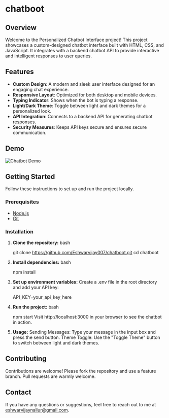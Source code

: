 # chatboot


## Overview

Welcome to the Personalized Chatbot Interface project! This project showcases a custom-designed chatbot interface built with HTML, CSS, and JavaScript. It integrates with a backend chatbot API to provide interactive and intelligent responses to user queries.

## Features

- **Custom Design**: A modern and sleek user interface designed for an engaging chat experience.
- **Responsive Layout**: Optimized for both desktop and mobile devices.
- **Typing Indicator**: Shows when the bot is typing a response.
- **Light/Dark Theme**: Toggle between light and dark themes for a personalized look.
- **API Integration**: Connects to a backend API for generating chatbot responses.
- **Security Measures**: Keeps API keys secure and ensures secure communication.

## Demo

![Chatbot Demo](demo-screenshot.png)

## Getting Started

Follow these instructions to set up and run the project locally.

### Prerequisites

- [Node.js](https://nodejs.org/)
- [Git](https://git-scm.com/)

### Installation

1. **Clone the repository:**
bash

   git clone https://github.com/Eshwarvijay007/chatboot.git
   cd chatboot

2. **Install dependencies:**
bash

   npm install

4. **Set up environment variables:**
    Create a .env file in the root directory and add your API key:

    API_KEY=your_api_key_here

5. **Run the project:**
bash

   npm start
   Visit http://localhost:3000 in your browser to see the chatbot in action.

7. **Usage:**
    Sending Messages: Type your message in the input box and press the send button.
    Theme Toggle: Use the "Toggle Theme" button to switch between light and dark themes.

## Contributing
Contributions are welcome! Please fork the repository and use a feature branch. Pull requests are warmly welcome.

## Contact
If you have any questions or suggestions, feel free to reach out to me at eshwarvijaynallur@gmail.com.
